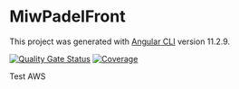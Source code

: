 # MiwPadelFront

This project was generated with [Angular CLI](https://github.com/angular/angular-cli) version 11.2.9.

[![Quality Gate Status](https://sonarcloud.io/api/project_badges/measure?project=aamarinho_miw-padel-front&metric=alert_status)](https://sonarcloud.io/dashboard?id=aamarinho_miw-padel-front)
[![Coverage](https://sonarcloud.io/api/project_badges/measure?project=aamarinho_miw-padel-front&metric=coverage)](https://sonarcloud.io/dashboard?id=aamarinho_miw-padel-front)

Test AWS
